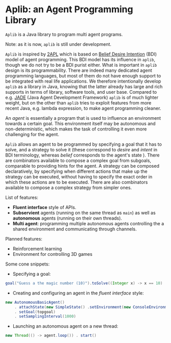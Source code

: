 # Aplib: an Agent Programming Library

`Aplib` is a Java library to program multi agent programs.

Note: as it is now, `aplib` is still under development.

`Aplib` is inspired by [2APL](http://apapl.sourceforge.net/) which is based on [Belief Desire Intention](https://en.wikipedia.org/wiki/Belief%E2%80%93desire%E2%80%93intention_software_model) (BDI) model of agent programming. This BDI model has its influence in `aplib`, though we do not try to be a BDI purist either. What is important in `aplib` design is its programmability. There are indeed many dedicated agent programming languages, but most of them do not have enough support to be integrated with real life applications. We therefore intentionally develop `aplib` as a library in Java, knowing that the latter already has large and rich supports in terms of library, software tools, and user base. Compared to e.g. [JADE](https://jade.tilab.com/) (Java Agent Development Framework) `aplib` is of much lighter weight, but on the other than `aplib` tries to exploit features from more recent Java, e.g. lambda expression, to make agent programming cleaner.

An _agent_ is essentially a program that is used to influence an environment towards a certain goal. This environment itself may be autonomous and non-deterministic, which makes the task of controlling it even more challenging for the agent.

`Aplib` allows an agent to be programmed by specifying a goal that it has to solve, and a strategy to solve it (these correspond to _desire_ and _intent_ in BDI terminology, whereas _belief_ corresponds to the agent's state ). There are combinators available to compose a complex goal from subgoals, comparable to providing hints for the agent. A strategy can be composed declaratively, by specifying when different actions that make up the strategy can be executed, without having to specify the exact order in which these actions are to be executed. There are also combinators available to compose a complex strategy from simpler ones.

List of features:

* **Fluent interface** style of APIs.
* **Subservient** agents (running on the same thread as `main`) as well as **autonomous** agents (running on their own threads).
* **Multi agent**: programming multiple autonomous agents controlling the a shared environment and communicating through channels.

Planned features:

* Reinforcement learning
* Environment for controlling 3D games

Some cone snippets:

* Specifying a goal:

```java
goal("Guess a the magic number (10)").toSolve((Integer x) -> x == 10)
```

* Creating and configuring an agent in the _fluent interface_ style:

```java
new AutonomousBasicAgent()
    . attachState(new SimpleState() .setEnvironment(new ConsoleEnvironment()))
    . setGoal(topgoal)
    . setSamplingInterval(1000)
```

* Launching an autonomous agent on a new thread:

```java
new Thread(() -> agent.loop()) . start()
```
